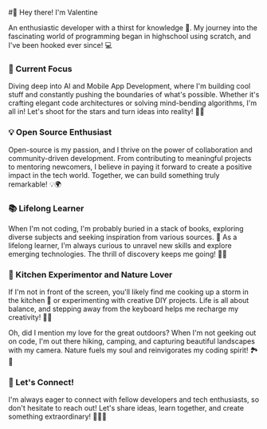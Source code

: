 #👋 Hey there! I'm Valentine

An enthusiastic developer with a thirst for knowledge 🌟. My journey into the fascinating world of programming began in highschool using scratch, and I've been hooked ever since! 💻 

### 🚀 Current Focus

Diving deep into AI and Mobile App Development, where I'm building cool stuff and constantly pushing the boundaries of what's possible. Whether it's crafting elegant code architectures or solving mind-bending algorithms, I'm all in! Let's shoot for the stars and turn ideas into reality! 🌌🚀

### 💡 Open Source Enthusiast

Open-source is my passion, and I thrive on the power of collaboration and community-driven development. From contributing to meaningful projects to mentoring newcomers, I believe in paying it forward to create a positive impact in the tech world. Together, we can build something truly remarkable! 💡🌍

### 📚 Lifelong Learner

When I'm not coding, I'm probably buried in a stack of books, exploring diverse subjects and seeking inspiration from various sources. 📖 As a lifelong learner, I'm always curious to unravel new skills and explore emerging technologies. The thrill of discovery keeps me going! 🧠💡

### 🍳 Kitchen Experimentor and Nature Lover

If I'm not in front of the screen, you'll likely find me cooking up a storm in the kitchen 🍳 or experimenting with creative DIY projects. Life is all about balance, and stepping away from the keyboard helps me recharge my creativity! 🎨🌱

Oh, did I mention my love for the great outdoors? When I'm not geeking out on code, I'm out there hiking, camping, and capturing beautiful landscapes with my camera. Nature fuels my soul and reinvigorates my coding spirit! 🏞️📸

### 🤝 Let's Connect!

I'm always eager to connect with fellow developers and tech enthusiasts, so don't hesitate to reach out! Let's share ideas, learn together, and create something extraordinary! 🤝🌈🎉
